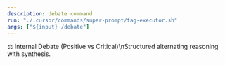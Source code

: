 ```yaml
---
description: debate command
run: "./.cursor/commands/super-prompt/tag-executor.sh"
args: ["${input} /debate"]
---
```


⚖️ Internal Debate (Positive vs Critical)\nStructured alternating reasoning with synthesis.